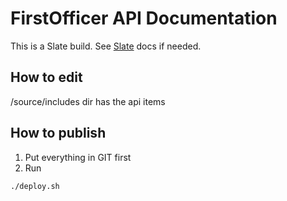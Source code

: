 # FirstOfficer API Documentation

This is a Slate build. See [Slate](https://github.com/lord/slate) docs if needed.

## How to edit

/source/includes dir has the api items

## How to publish

1. Put everything in GIT first
2. Run 

~~~bash
./deploy.sh
~~~